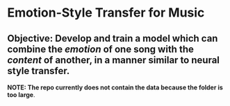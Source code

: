 # Emotion-Style Transfer for Music
## Objective: Develop and train a model which can combine the *emotion* of one song with the *content* of another, in a manner similar to neural style transfer.

**NOTE: The repo currently does not contain the data because the folder is too large**.
